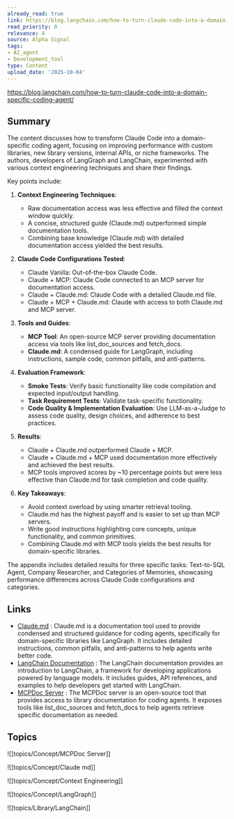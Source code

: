 ```yaml
---
already_read: true
link: https://blog.langchain.com/how-to-turn-claude-code-into-a-domain-specific-coding-agent/
read_priority: 0
relevance: 4
source: Alpha Signal
tags:
- AI_agent
- Development_tool
type: Content
upload_date: '2025-10-04'
---
```


https://blog.langchain.com/how-to-turn-claude-code-into-a-domain-specific-coding-agent/
## Summary

The content discusses how to transform Claude Code into a domain-specific coding agent, focusing on improving performance with custom libraries, new library versions, internal APIs, or niche frameworks. The authors, developers of LangGraph and LangChain, experimented with various context engineering techniques and share their findings.

Key points include:

1. **Context Engineering Techniques**:
   - Raw documentation access was less effective and filled the context window quickly.
   - A concise, structured guide (Claude.md) outperformed simple documentation tools.
   - Combining base knowledge (Claude.md) with detailed documentation access yielded the best results.

2. **Claude Code Configurations Tested**:
   - Claude Vanilla: Out-of-the-box Claude Code.
   - Claude + MCP: Claude Code connected to an MCP server for documentation access.
   - Claude + Claude.md: Claude Code with a detailed Claude.md file.
   - Claude + MCP + Claude.md: Claude with access to both Claude.md and MCP server.

3. **Tools and Guides**:
   - **MCP Tool**: An open-source MCP server providing documentation access via tools like list_doc_sources and fetch_docs.
   - **Claude.md**: A condensed guide for LangGraph, including instructions, sample code, common pitfalls, and anti-patterns.

4. **Evaluation Framework**:
   - **Smoke Tests**: Verify basic functionality like code compilation and expected input/output handling.
   - **Task Requirement Tests**: Validate task-specific functionality.
   - **Code Quality & Implementation Evaluation**: Use LLM-as-a-Judge to assess code quality, design choices, and adherence to best practices.

5. **Results**:
   - Claude + Claude.md outperformed Claude + MCP.
   - Claude + Claude.md + MCP used documentation more effectively and achieved the best results.
   - MCP tools improved scores by ~10 percentage points but were less effective than Claude.md for task completion and code quality.

6. **Key Takeaways**:
   - Avoid context overload by using smarter retrieval tooling.
   - Claude.md has the highest payoff and is easier to set up than MCP servers.
   - Write good instructions highlighting core concepts, unique functionality, and common primitives.
   - Combining Claude.md with MCP tools yields the best results for domain-specific libraries.

The appendix includes detailed results for three specific tasks: Text-to-SQL Agent, Company Researcher, and Categories of Memories, showcasing performance differences across Claude Code configurations and categories.
## Links

- [Claude.md](http://claude.md/?ref=blog.langchain.com) : Claude.md is a documentation tool used to provide condensed and structured guidance for coding agents, specifically for domain-specific libraries like LangGraph. It includes detailed instructions, common pitfalls, and anti-patterns to help agents write better code.
- [LangChain Documentation](https://python.langchain.com/docs/get_started/introduction) : The LangChain documentation provides an introduction to LangChain, a framework for developing applications powered by language models. It includes guides, API references, and examples to help developers get started with LangChain.
- [MCPDoc Server](https://github.com/langchain-ai/mcpdoc?ref=blog.langchain.com) : The MCPDoc server is an open-source tool that provides access to library documentation for coding agents. It exposes tools like list_doc_sources and fetch_docs to help agents retrieve specific documentation as needed.

## Topics

![[topics/Concept/MCPDoc Server]]

![[topics/Concept/Claude md]]

![[topics/Concept/Context Engineering]]

![[topics/Concept/LangGraph]]

![[topics/Library/LangChain]]